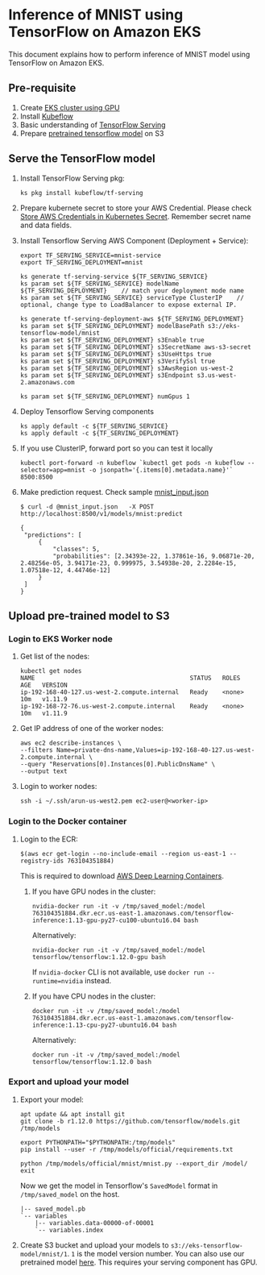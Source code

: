 # Inference of MNIST using TensorFlow on Amazon EKS

This document explains how to perform inference of MNIST model using TensorFlow on Amazon EKS.

## Pre-requisite

1. Create [EKS cluster using GPU](../../eks-gpu.md)
2. Install [Kubeflow](../../kubeflow.md)
3. Basic understanding of [TensorFlow Serving](https://www.tensorflow.org/serving/)
4. Prepare [pretrained tensorflow model](#upload-pretrained-model-to-s3) on S3

## Serve the TensorFlow model

1. Install TensorFlow Serving pkg:

   ```
   ks pkg install kubeflow/tf-serving
   ```

2. Prepare kubernete secret to store your AWS Credential. Please check [Store AWS Credentials in Kubernetes Secret](aws-credential-secret.md). Remember secret name and data fields.

3. Install Tensorflow Serving AWS Component (Deployment + Service):

   ```
   export TF_SERVING_SERVICE=mnist-service
   export TF_SERVING_DEPLOYMENT=mnist

   ks generate tf-serving-service ${TF_SERVING_SERVICE}
   ks param set ${TF_SERVING_SERVICE} modelName ${TF_SERVING_DEPLOYMENT}    // match your deployment mode name
   ks param set ${TF_SERVING_SERVICE} serviceType ClusterIP    // optional, change type to LoadBalancer to expose external IP.

   ks generate tf-serving-deployment-aws ${TF_SERVING_DEPLOYMENT}
   ks param set ${TF_SERVING_DEPLOYMENT} modelBasePath s3://eks-tensorflow-model/mnist
   ks param set ${TF_SERVING_DEPLOYMENT} s3Enable true
   ks param set ${TF_SERVING_DEPLOYMENT} s3SecretName aws-s3-secret
   ks param set ${TF_SERVING_DEPLOYMENT} s3UseHttps true
   ks param set ${TF_SERVING_DEPLOYMENT} s3VerifySsl true
   ks param set ${TF_SERVING_DEPLOYMENT} s3AwsRegion us-west-2
   ks param set ${TF_SERVING_DEPLOYMENT} s3Endpoint s3.us-west-2.amazonaws.com

   ks param set ${TF_SERVING_DEPLOYMENT} numGpus 1
   ```

4. Deploy Tensorflow Serving components

   ```
   ks apply default -c ${TF_SERVING_SERVICE}
   ks apply default -c ${TF_SERVING_DEPLOYMENT}
   ```

5. If you use ClusterIP, forward port so you can test it locally

   ```
   kubectl port-forward -n kubeflow `kubectl get pods -n kubeflow --selector=app=mnist -o jsonpath='{.items[0].metadata.name}'` 8500:8500
   ```

6. Make prediction request. Check sample [mnist_input.json](samples/tensorflow-serving/mnist_input.json)

   ```
   $ curl -d @mnist_input.json   -X POST http://localhost:8500/v1/models/mnist:predict

   {
    "predictions": [
        {
            "classes": 5,
            "probabilities": [2.34393e-22, 1.37861e-16, 9.06871e-20, 2.48256e-05, 3.94171e-23, 0.999975, 3.54938e-20, 2.2284e-15, 1.07518e-12, 4.44746e-12]
        }
    ]
   }
   ```

## Upload pre-trained model to S3

### Login to EKS Worker node

1. Get list of the nodes:

   ```
   kubectl get nodes
   NAME                                           STATUS   ROLES    AGE   VERSION
   ip-192-168-40-127.us-west-2.compute.internal   Ready    <none>   10m   v1.11.9
   ip-192-168-72-76.us-west-2.compute.internal    Ready    <none>   10m   v1.11.9
   ```

1. Get IP address of one of the worker nodes:

   ```
   aws ec2 describe-instances \
   --filters Name=private-dns-name,Values=ip-192-168-40-127.us-west-2.compute.internal \
   --query "Reservations[0].Instances[0].PublicDnsName" \
   --output text
   ```

1. Login to worker nodes:

   ```
   ssh -i ~/.ssh/arun-us-west2.pem ec2-user@<worker-ip>
   ```

### Login to the Docker container

1. Login to the ECR:

   ```
   $(aws ecr get-login --no-include-email --region us-east-1 --registry-ids 763104351884)
   ```

   This is required to download [AWS Deep Learning Containers](https://aws.amazon.com/machine-learning/containers/).

   1. If you have GPU nodes in the cluster:

      ```
      nvidia-docker run -it -v /tmp/saved_model:/model 763104351884.dkr.ecr.us-east-1.amazonaws.com/tensorflow-inference:1.13-gpu-py27-cu100-ubuntu16.04 bash 
      ``` 

      Alternatively:

      ```
      nvidia-docker run -it -v /tmp/saved_model:/model tensorflow/tensorflow:1.12.0-gpu bash
      ```

      If `nvidia-docker` CLI is not available, use `docker run --runtime=nvidia` instead.


   1. If you have CPU nodes in the cluster:

      ```
      docker run -it -v /tmp/saved_model:/model 763104351884.dkr.ecr.us-east-1.amazonaws.com/tensorflow-inference:1.13-cpu-py27-ubuntu16.04 bash 
      ```

      Alternatively:

      ```
      docker run -it -v /tmp/saved_model:/model tensorflow/tensorflow:1.12.0 bash
      ```

### Export and upload your model

1. Export your model:

   ```
   apt update && apt install git
   git clone -b r1.12.0 https://github.com/tensorflow/models.git /tmp/models

   export PYTHONPATH="$PYTHONPATH:/tmp/models"
   pip install --user -r /tmp/models/official/requirements.txt

   python /tmp/models/official/mnist/mnist.py --export_dir /model/
   exit
   ```

   Now we get the model in Tensorflow's `SavedModel` format in `/tmp/saved_model` on the host.

   ```
   |-- saved_model.pb
   `-- variables
       |-- variables.data-00000-of-00001
       `-- variables.index
   ```

1. Create S3 bucket and upload your models to `s3://eks-tensorflow-model/mnist/1`. `1` is the model version number. You can also use our pretrained model [here](samples/tensorflow-serving/model). This requires your serving component has GPU.



